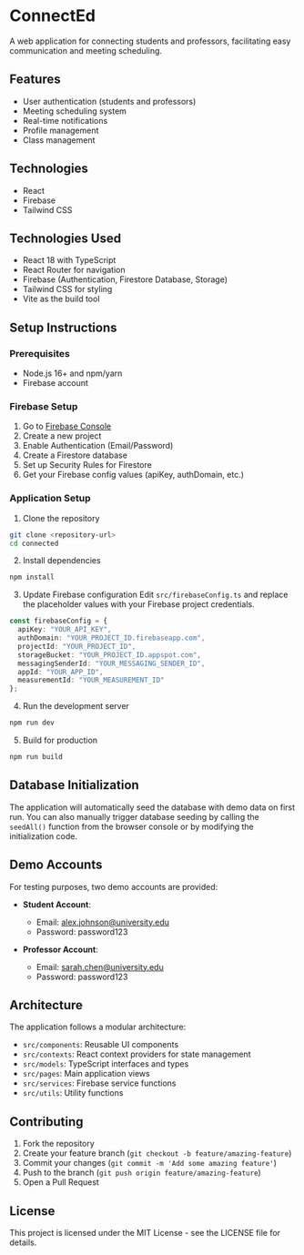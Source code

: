 # ConnectEd

A web application for connecting students and professors, facilitating easy communication and meeting scheduling.

## Features
- User authentication (students and professors)
- Meeting scheduling system
- Real-time notifications
- Profile management
- Class management

## Technologies
- React
- Firebase
- Tailwind CSS

## Technologies Used

- React 18 with TypeScript
- React Router for navigation
- Firebase (Authentication, Firestore Database, Storage)
- Tailwind CSS for styling
- Vite as the build tool

## Setup Instructions

### Prerequisites

- Node.js 16+ and npm/yarn
- Firebase account

### Firebase Setup

1. Go to [Firebase Console](https://console.firebase.google.com/)
2. Create a new project
3. Enable Authentication (Email/Password)
4. Create a Firestore database
5. Set up Security Rules for Firestore
6. Get your Firebase config values (apiKey, authDomain, etc.)

### Application Setup

1. Clone the repository
```bash
git clone <repository-url>
cd connected
```

2. Install dependencies
```bash
npm install
```

3. Update Firebase configuration
Edit `src/firebaseConfig.ts` and replace the placeholder values with your Firebase project credentials.

```typescript
const firebaseConfig = {
  apiKey: "YOUR_API_KEY",
  authDomain: "YOUR_PROJECT_ID.firebaseapp.com",
  projectId: "YOUR_PROJECT_ID",
  storageBucket: "YOUR_PROJECT_ID.appspot.com",
  messagingSenderId: "YOUR_MESSAGING_SENDER_ID",
  appId: "YOUR_APP_ID",
  measurementId: "YOUR_MEASUREMENT_ID"
};
```

4. Run the development server
```bash
npm run dev
```

5. Build for production
```bash
npm run build
```

## Database Initialization

The application will automatically seed the database with demo data on first run. You can also manually trigger database seeding by calling the `seedAll()` function from the browser console or by modifying the initialization code.

## Demo Accounts

For testing purposes, two demo accounts are provided:

- **Student Account**:
  - Email: alex.johnson@university.edu
  - Password: password123

- **Professor Account**:
  - Email: sarah.chen@university.edu
  - Password: password123

## Architecture

The application follows a modular architecture:

- `src/components`: Reusable UI components
- `src/contexts`: React context providers for state management
- `src/models`: TypeScript interfaces and types
- `src/pages`: Main application views
- `src/services`: Firebase service functions
- `src/utils`: Utility functions

## Contributing

1. Fork the repository
2. Create your feature branch (`git checkout -b feature/amazing-feature`)
3. Commit your changes (`git commit -m 'Add some amazing feature'`)
4. Push to the branch (`git push origin feature/amazing-feature`)
5. Open a Pull Request

## License

This project is licensed under the MIT License - see the LICENSE file for details.
